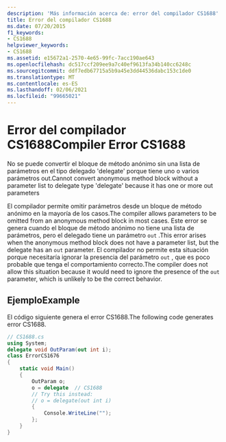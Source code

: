 ```yaml
---
description: 'Más información acerca de: error del compilador CS1688'
title: Error del compilador CS1688
ms.date: 07/20/2015
f1_keywords:
- CS1688
helpviewer_keywords:
- CS1688
ms.assetid: e15672a1-2570-4e65-99fc-7acc190ae643
ms.openlocfilehash: dc517ccf209ee9a7c40ef9613fa34b140cc6248c
ms.sourcegitcommit: ddf7edb67715a5b9a45e3dd44536dabc153c1de0
ms.translationtype: MT
ms.contentlocale: es-ES
ms.lasthandoff: 02/06/2021
ms.locfileid: "99665021"
---
```

# <a name="compiler-error-cs1688"></a><span data-ttu-id="f9697-103">Error del compilador CS1688</span><span class="sxs-lookup"><span data-stu-id="f9697-103">Compiler Error CS1688</span></span>

<span data-ttu-id="f9697-104">No se puede convertir el bloque de método anónimo sin una lista de parámetros en el tipo delegado 'delegate' porque tiene uno o varios parámetros out.</span><span class="sxs-lookup"><span data-stu-id="f9697-104">Cannot convert anonymous method block without a parameter list to delegate type 'delegate' because it has one or more out parameters</span></span>  
  
 <span data-ttu-id="f9697-105">El compilador permite omitir parámetros desde un bloque de método anónimo en la mayoría de los casos.</span><span class="sxs-lookup"><span data-stu-id="f9697-105">The compiler allows parameters to be omitted from an anonymous method block in most cases.</span></span> <span data-ttu-id="f9697-106">Este error se genera cuando el bloque de método anónimo no tiene una lista de parámetros, pero el delegado tiene un parámetro `out` .</span><span class="sxs-lookup"><span data-stu-id="f9697-106">This error arises when the anonymous method block does not have a parameter list, but the delegate has an `out` parameter.</span></span> <span data-ttu-id="f9697-107">El compilador no permite esta situación porque necesitaría ignorar la presencia del parámetro `out` , que es poco probable que tenga el comportamiento correcto.</span><span class="sxs-lookup"><span data-stu-id="f9697-107">The compiler does not allow this situation because it would need to ignore the presence of the `out` parameter, which is unlikely to be the correct behavior.</span></span>  
  
## <a name="example"></a><span data-ttu-id="f9697-108">Ejemplo</span><span class="sxs-lookup"><span data-stu-id="f9697-108">Example</span></span>  

 <span data-ttu-id="f9697-109">El código siguiente genera el error CS1688.</span><span class="sxs-lookup"><span data-stu-id="f9697-109">The following code generates error CS1688.</span></span>  
  
```csharp  
// CS1688.cs  
using System;  
delegate void OutParam(out int i);  
class ErrorCS1676  
{  
    static void Main()
    {  
        OutParam o;  
        o = delegate  // CS1688  
        // Try this instead:  
        // o = delegate(out int i)  
        {
            Console.WriteLine("");  
        };  
    }  
}  
```
